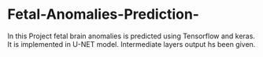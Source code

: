# Fetal-Anomalies-Prediction-

In this Project fetal brain anomalies is predicted using Tensorflow and keras. It is implemented in U-NET model. Intermediate layers output hs been given. 
